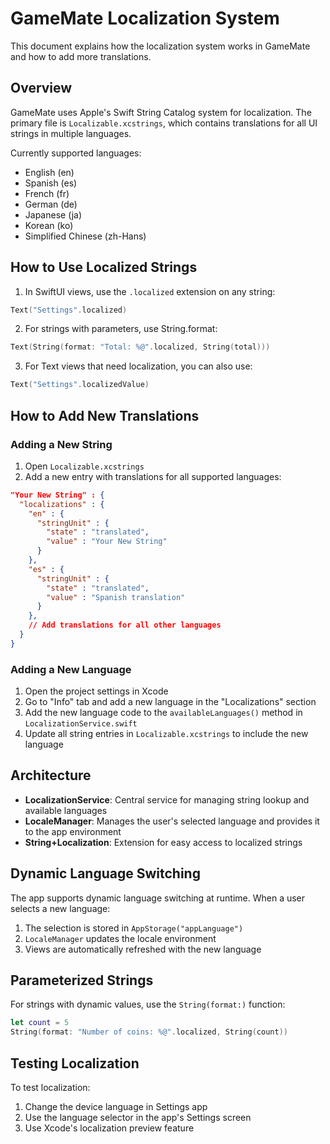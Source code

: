 # GameMate Localization System

This document explains how the localization system works in GameMate and how to add more translations.

## Overview

GameMate uses Apple's Swift String Catalog system for localization. The primary file is `Localizable.xcstrings`, which contains translations for all UI strings in multiple languages.

Currently supported languages:
- English (en)
- Spanish (es)
- French (fr)
- German (de)
- Japanese (ja)
- Korean (ko)
- Simplified Chinese (zh-Hans)

## How to Use Localized Strings

1. In SwiftUI views, use the `.localized` extension on any string:

```swift
Text("Settings".localized)
```

2. For strings with parameters, use String.format:

```swift
Text(String(format: "Total: %@".localized, String(total)))
```

3. For Text views that need localization, you can also use:

```swift
Text("Settings".localizedValue)
```

## How to Add New Translations

### Adding a New String

1. Open `Localizable.xcstrings`
2. Add a new entry with translations for all supported languages:

```json
"Your New String" : {
  "localizations" : {
    "en" : {
      "stringUnit" : {
        "state" : "translated",
        "value" : "Your New String"
      }
    },
    "es" : {
      "stringUnit" : {
        "state" : "translated",
        "value" : "Spanish translation"
      }
    },
    // Add translations for all other languages
  }
}
```

### Adding a New Language

1. Open the project settings in Xcode
2. Go to "Info" tab and add a new language in the "Localizations" section
3. Add the new language code to the `availableLanguages()` method in `LocalizationService.swift`
4. Update all string entries in `Localizable.xcstrings` to include the new language

## Architecture

- **LocalizationService**: Central service for managing string lookup and available languages
- **LocaleManager**: Manages the user's selected language and provides it to the app environment
- **String+Localization**: Extension for easy access to localized strings

## Dynamic Language Switching

The app supports dynamic language switching at runtime. When a user selects a new language:

1. The selection is stored in `AppStorage("appLanguage")`
2. `LocaleManager` updates the locale environment
3. Views are automatically refreshed with the new language

## Parameterized Strings

For strings with dynamic values, use the `String(format:)` function:

```swift
let count = 5
String(format: "Number of coins: %@".localized, String(count))
```

## Testing Localization

To test localization:
1. Change the device language in Settings app
2. Use the language selector in the app's Settings screen
3. Use Xcode's localization preview feature 